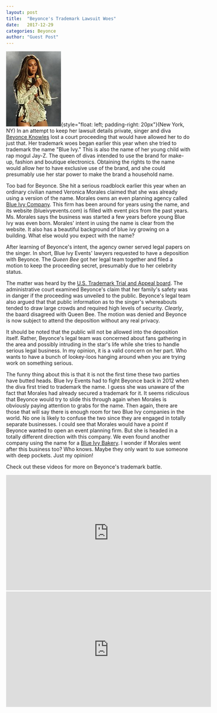 ```yaml
---
layout: post
title:  "Beyonce's Trademark Lawsuit Woes"
date:   2017-12-29
categories: Beyonce
author: "Guest Post"
---
```



![Beyonce](/images/beyonce.jpg "Beyonce Knowles"){style="float: left; padding-right: 20px"}(New York, NY) In an attempt to keep her lawsuit details private, singer and diva [Beyonce Knowles](https://www.beyonce.com/) lost a court proceeding that would have allowed her to do just that. Her trademark woes began earlier this year when she tried to trademark the name "Blue Ivy." This is also the name of her young child with rap mogul Jay-Z. The queen of divas intended to use the brand for make-up, fashion and boutique electronics. Obtaining the rights to the name would allow her to have exclusive use of the brand, and she could presumably use her star power to make the brand a household name. 

Too bad for Beyonce. She hit a serious roadblock earlier this year when an ordinary civilian named Veronica Morales claimed that she was already using a version of the name. Morales owns an even planning agency called [Blue Ivy Company](http://www.blueivyevents.com/). This firm has been around for years using the name, and its website (blueivyevents.com) is filled with event pics from the past years. Ms. Morales says the business was started a few years before young Blue Ivy was even born. Morales' intent in using the name is clear from the website. It also has a beautiful background of blue ivy growing on a building. What else would you expect with the name? 

After learning of Beyonce's intent, the agency owner served legal papers on the singer. In short, Blue Ivy Events' lawyers requested to have a deposition with Beyonce. The *Queen Bee* got her legal team together and filed a motion to keep the proceeding secret, presumably due to her celebrity status. 

The matter was heard by the [U.S. Trademark Trial and Appeal board](https://www.uspto.gov/trademarks-application-process/trademark-trial-and-appeal-board). The administrative court examined Beyonce's claim that her family's safety was in danger if the proceeding was unveiled to the public. Beyonce's legal team also argued that that public information as to the singer's whereabouts tended to draw large crowds and required high levels of security. *Clearly*, the baard disagreed with Queen Bee. The motion was denied and Beyonce is now subject to attend the deposition without any real privacy. 

It should be noted that the public will not be allowed into the deposition itself. Rather, Beyonce's legal team was concerned about fans gathering in the area and possibly intruding in the star's life while she tries to handle serious legal business. In my opinion, it is a valid concern on her part. Who wants to have a bunch of lookey-loos hanging around when you are trying work on something serious. 

The funny thing about this is that it is not the first time these two parties have butted heads. Blue Ivy Events had to fight Beyonce back in 2012 when the diva first tried to trademark the name. I guess she was unaware of the fact that Morales had already secured a trademark for it. It seems ridiculous that Beyonce would try to slide this through again when Morales is obviously paying attention to grabs for the name. Then again, there are those that will say there is enough room for two Blue Ivy companies in the world. No one is likely to confuse the two since they are engaged in totally separate businesses. I could see that Morales would have a point if Beyonce wanted to open an event planning firm. But she is headed in a totally different direction with this company. We even found another company using the name for a [Blue Ivy Bakery](https://www.blueivycompany.com/). I wonder if Morales went after this business too? Who knows. Maybe they only want to sue someone with deep pockets. Just my opinion! 

Check out these videos for more on Beyonce's trademark battle. 

<center><iframe width="560" height="315" src="https://www.youtube.com/embed/H4Uv-Jki4uM" frameborder="0" gesture="media" allow="encrypted-media" allowfullscreen></iframe></center>

<center><iframe width="560" height="315" src="https://www.youtube.com/embed/fr7cQWrwgcc" frameborder="0" gesture="media" allow="encrypted-media" allowfullscreen></iframe></center>


